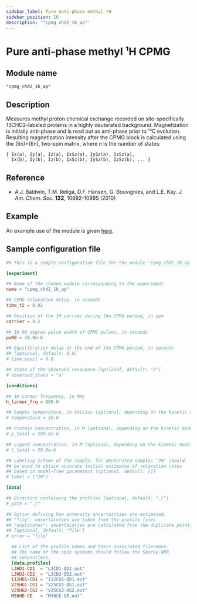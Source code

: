 ```yaml
---
sidebar_label: Pure anti-phase methyl ¹H
sidebar_position: 16
description: '"cpmg_chd2_1h_ap"'
---
```


# Pure anti-phase methyl ¹H CPMG

## Module name

`"cpmg_chd2_1h_ap"`

## Description

Measures methyl proton chemical exchange recorded on site-specifically
13CHD2-labeled proteins in a highly deuterated background. Magnetization is
initially anti-phase and is read out as anti-phase prior to ¹³C evolution.
Resulting magnetization intensity after the CPMG block is calculated using the
(6n)×(6n), two-spin matrix, where n is the number of states:

    { Ix(a), Iy(a), Iz(a), IxSz(a), IySz(a), IzSz(a),
      Ix(b), Iy(b), Iz(b), IxSz(b), IySz(b), IzSz(b), ... }

## Reference

- A.J. Baldwin, T.M. Religa, D.F. Hansen, G. Bouvignies, and L.E. Kay. _J. Am.
  Chem. Soc._ **132**, 10992-10995 (2010)

## Example

An example use of the module is given
[here](https://github.com/gbouvignies/chemex/tree/master/examples/Experiments/CPMG_CHD2_1H_AP/).

## Sample configuration file

```toml title="experiment.toml"
## This is a sample configuration file for the module 'cpmg_chd2_1h_ap'

[experiment]

## Name of the chemex module corresponding to the experiment
name = "cpmg_chd2_1h_ap"

## CPMG relaxation delay, in seconds
time_t2 = 0.02

## Position of the 1H carrier during the CPMG period, in ppm
carrier = 0.5

## 1H 90 degree pulse width of CPMG pulses, in seconds
pw90 = 10.0e-6

## Equilibration delay at the end of the CPMG period, in seconds
## [optional, default: 0.0]
# time_equil = 0.0

## State of the observed resonance [optional, default: "a"]
# observed_state = "a"

[conditions]

## 1H Larmor frequency, in MHz
h_larmor_frq = 800.0

## Sample temperature, in Celsius [optional, depending on the kinetic model]
# temperature = 25.0

## Protein concentration, in M [optional, depending on the kinetic model]
# p_total = 500.0e-6

## Ligand concentration, in M [optional, depending on the kinetic model]
# l_total = 50.0e-6

## Labeling scheme of the sample, for deuterated samples "2H" should
## be used to obtain accurate initial estimates of relaxation rates
## based on model-free parameters [optional, default: []]
# label = ["2H"]

[data]

## Directory containing the profiles [optional, default: "./"]
# path = "./"

## Option defining how intensity uncertainties are estimated.
## "file": uncertainties are taken from the profile files
## "duplicates": uncertainties are calculated from the duplicate points
## [optional, default: "file"]
# error = "file"

  ## List of the profile names and their associated filenames.
  ## The name of the spin systems should follow the Sparky-NMR
  ## conventions.
  [data.profiles]
  L3HD1-CD1  = "L3CD1-QD1.out"
  L3HD2-CD2  = "L3CD2-QD2.out"
  I12HD1-CD1 = "I12CD1-QD1.out"
  V25HG1-CG1 = "V25CG1-QG1.out"
  V25HG2-CG2 = "V25CG2-QG2.out"
  M36HE-CE   = "M36CE-QE.out"
```

